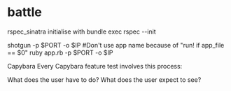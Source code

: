 # battle

rspec_sinatra initialise with bundle exec rspec --init

shotgun -p $PORT -o $IP   #Don't use app name because of "run! if app_file == $0"
ruby app.rb  -p $PORT -o $IP

Capybara
Every Capybara feature test involves this process:

What does the user have to do?
What does the user expect to see?
